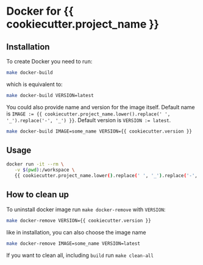 # Docker for {{ cookiecutter.project_name }}

## Installation

To create Docker you need to run:

```bash
make docker-build
```

which is equivalent to:

```bash
make docker-build VERSION=latest
```

You could also provide name and version for the image itself.
Default name is `IMAGE := {{ cookiecutter.project_name.lower().replace(' ', '_').replace('-', '_') }}`.
Default version is `VERSION := latest`.

```bash
make docker-build IMAGE=some_name VERSION={{ cookiecutter.version }}
```

## Usage

```bash
docker run -it --rm \
   -v $(pwd):/workspace \
   {{ cookiecutter.project_name.lower().replace(' ', '_').replace('-', '_') }} bash
```

## How to clean up

To uninstall docker image run `make docker-remove` with `VERSION`:

```bash
make docker-remove VERSION={{ cookiecutter.version }}
```

like in installation, you can also choose the image name

```bash
make docker-remove IMAGE=some_name VERSION=latest
```

If you want to clean all, including `build` run `make clean-all`
